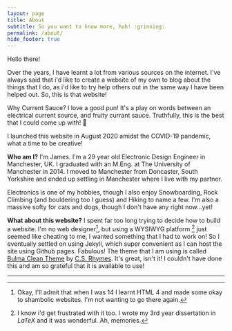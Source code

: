 ```yaml
---
layout: page
title: About
subtitle: So you want to know more, huh! :grinning:
permalink: /about/
hide_footer: true
---
```


Hello there! 

Over the years, I have learnt a lot from various sources on the internet. I've always said that i'd like to create a website of my own to blog about the things that I do, as i'd like to try help others out in the same way I have been helped out. So, this is that website!

Why Current Sauce? I love a good pun! It's a play on words between an electrical current source, and fruity currant sauce. Truthfully, this is the best that I could come up with! :rofl:

I launched this website in August 2020 amidst the COVID-19 pandemic, what a time to be creative!

**Who am I?**
I'm James. I'm a 29 year old Electronic Design Engineer in Manchester, UK.
I graduated with an M.Eng. at The University of Manchester in 2014. I moved to Manchester from Doncaster, South Yorkshire and ended up settling in Manchester where I live with my partner.

Electronics is one of my hobbies, though I also enjoy Snowboarding, Rock Climbing (and bouldering too I guess) and Hiking to name a few. I'm also a massive softy for cats and dogs, though I don't have any right now...yet!

**What about this website?**
I spent far too long trying to decide how to build a website. I'm no web designer[^1], but using a WYSIWYG platform [^2] just seemed like cheating to me, I wanted something that I had to work on!
So I eventually settled on using Jekyll, which super convenient as I can host the site using Github pages. Fabulous! The theme that I am using is called [Bulma Clean Theme](https://github.com/chrisrhymes/bulma-clean-theme) by [C.S. Rhymes](https://www.csrhymes.com). It's great, isn't it! I couldn't have done this and am so grateful that it is available to use!



---
[^1]: Okay, I'll admit that when I was 14 I learnt HTML 4 and made some okay to shambolic websites. I'm not wanting to go there again.
[^2]: I know i'd get frustrated with it too. I wrote my 3rd year dissertation in *LaTeX* and it was wonderful. Ah, memories.